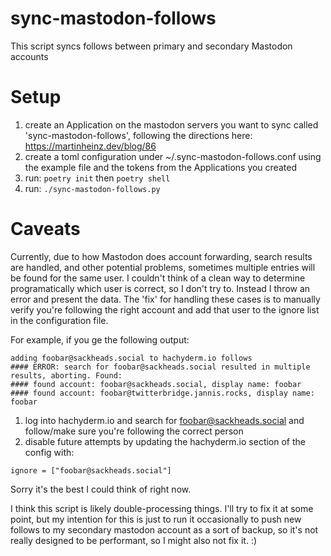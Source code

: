 # sync-mastodon-follows
This script syncs follows between primary and secondary Mastodon accounts

# Setup

1) create an Application on the mastodon servers you want to sync called 'sync-mastodon-follows', following the directions here: https://martinheinz.dev/blog/86
2) create a toml configuration under ~/.sync-mastodon-follows.conf using the example file and the tokens from the Applications you created
3) run: `poetry init` then `poetry shell`
4) run: `./sync-mastodon-follows.py`

# Caveats

Currently, due to how Mastodon does account forwarding, search results are handled, and other potential problems, sometimes multiple entries will be found for the same user. I couldn't think of a clean way to determine programatically which user is correct, so I don't try to. Instead I throw an error and present the data. The 'fix' for handling these cases is to manually verify you're following the right account and add that user to the ignore list in the configuration file. 

For example, if you ge the following output:
```
adding foobar@sackheads.social to hachyderm.io follows
#### ERROR: search for foobar@sackheads.social resulted in multiple results, aborting. Found:
#### found account: foobar@sackheads.social, display name: foobar
#### found account: foobar@twitterbridge.jannis.rocks, display name: foobar
```

1) log into hachyderm.io and search for foobar@sackheads.social and follow/make sure you're following the correct person
2) disable future attempts by updating the hachyderm.io section of the config with: 

`ignore = ["foobar@sackheads.social"]`


Sorry it's the best I could think of right now.

I think this script is likely double-processing things. I'll try to fix it at some point, but my intention for this is just to run it occasionally to push new follows to my secondary mastodon account as a sort of backup, so it's not really designed to be performant, so I might also not fix it. :)